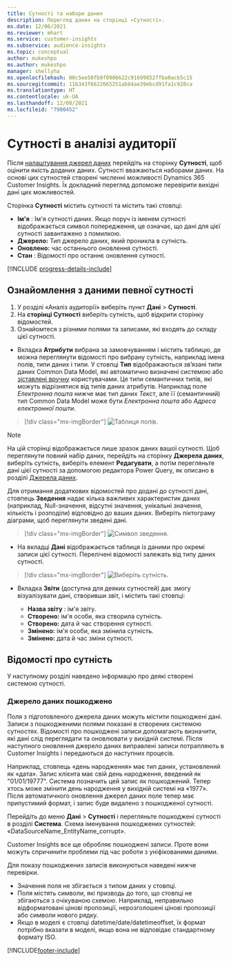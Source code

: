 ```yaml
---
title: Сутності та набори даних
description: Перегляд даних на сторінці «Сутності».
ms.date: 12/06/2021
ms.reviewer: mhart
ms.service: customer-insights
ms.subservice: audience-insights
ms.topic: conceptual
author: mukeshpo
ms.author: mukeshpo
manager: shellyha
ms.openlocfilehash: 00c5ee50fb9f0906622c91699852ffba0acb5c15
ms.sourcegitcommit: 11b343f6622665251ab84ae39ebcd91fa1c928ca
ms.translationtype: HT
ms.contentlocale: uk-UA
ms.lasthandoff: 12/08/2021
ms.locfileid: "7900452"
---
```

# <a name="entities-in-audience-insights"></a>Сутності в аналізі аудиторії

Після [налаштування джерел даних](data-sources.md) перейдіть на сторінку **Сутності**, щоб оцінити якість доданих даних. Сутності вважаються наборами даних. На основі цих сутностей створені численні можливості Dynamics 365 Customer Insights. Їх докладний перегляд допоможе перевірити вихідні дані цих можливостей.

Сторінка **Сутності** містить сутності та містить такі стовпці:

- **Ім'я** : Ім'я сутності даних. Якщо поруч із іменем сутності відображається символ попередження, це означає, що дані для цієї сутності завантажено з помилкою.
- **Джерело:** Тип джерело даних, який проникла в сутність.
- **Оновлено:** час останнього оновлення сутності.
- **Стан** : Відомості про останнє оновлення сутності.

[!INCLUDE [progress-details-include](../includes/progress-details-pane.md)]

## <a name="explore-a-specific-entitys-data"></a>Ознайомлення з даними певної сутності

1. У розділі «Аналіз аудиторії» виберіть пункт **Дані** > **Сутності**.
1. На **сторінці Сутності** виберіть сутність, щоб відкрити сторінку відомостей.  
1. Ознайомтеся з різними полями та записами, які входять до складу цієї сутності.

- Вкладка **Атрибути** вибрана за замовчуванням і містить таблицю, де можна переглянути відомості про вибрану сутність, наприклад імена полів, типи даних і типи. У стовпці **Тип** відображаються зв’язані типи даних Common Data Model, які автоматично визначені системою або [зіставлені вручну](map-entities.md) користувачами. Це типи семантичних типів, які можуть відрізнятися від типів даних атрибутів. Наприклад поле *Електронна пошта* нижче має тип даних *Текст*, але її (семантичний) тип Common Data Model може бути *Електронна пошта* або *Адреса електронної пошти*.

> [!div class="mx-imgBorder"]
> ![Таблиця полів.](media/data-manager-entities-fields.PNG "Таблиця полів")

> [!NOTE]
> На цій сторінці відображається лише зразок даних вашої сутності. Щоб переглянути повний набір даних, перейдіть на сторінку **Джерела даних**, виберіть сутність, виберіть елемент **Редагувати**, а потім перегляньте дані цієї сутності за допомогою редактора Power Query, як описано в розділі [Джерела даних](data-sources.md).

Для отримання додаткових відомостей про додані до сутності дані, стовпець **Зведення** надає кілька важливих характеристик даних (наприклад, Null-значення, відсутні значення, унікальні значення, кількість і розподіли) відповідно до ваших даних. Виберіть піктограму діаграми, щоб переглянути зведені дані.

> [!div class="mx-imgBorder"]
> ![Символ зведення.](media/data-manager-entities-summary.png "Зведена таблиця даних")

- На вкладці **Дані** відображається таблиця із даними про окремі записи цієї сутності. Перелічені відомості залежать від типу даних сутності.

> [!div class="mx-imgBorder"]
> ![Виберіть сутність.](media/data-manager-entities-data.png "Вибрати сутність")

- Вкладка **Звіти** (доступна для деяких сутностей) дає змогу візуалізувати дані, створивши звіт, і містить такі стовпці:

  - **Назва звіту** : ім'я звіту.
  - **Створено:** ім'я особи, яка створила сутність.
  - **Створено:** дата й час створення сутності.
  - **Змінено:** ім'я особи, яка змінила сутність.
  - **Змінено:** дата й час зміни сутності. 

## <a name="entity-specific-information"></a>Відомості про сутність

У наступному розділі наведено інформацію про деякі створені системою сутності.

### <a name="corrupted-data-sources"></a>Джерело даних пошкоджено

Поля з підготовленого джерела даних можуть містити пошкоджені дані. Записи з пошкодженими полями показані в створених системою сутностях. Відомості про пошкоджені записи допомагають визначити, які дані слід переглядати та оновлювати у вихідній системі. Після наступного оновлення джерело даних виправлені записи потрапляють в Customer Insights і передаються до наступних процесів. 

Наприклад, стовпець «день народження» має тип даних, установлений як «дата». Запис клієнта має свій день народження, введений як "01/01/19777". Система позначить цей запис як пошкоджений. Тепер хтось може змінити день народження у вихідній системі на «1977». Після автоматичного оновлення джерел даних поле тепер має припустимий формат, і запис буде видалено з пошкодженої сутності. 

Перейдіть до меню **Дані** > **Сутності** і перегляньте пошкоджені сутності в розділі **Система**. Схема іменування пошкоджених сутностей: «DataSourceName_EntityName_corrupt».

Customer Insights все ще обробляє пошкоджені записи. Проте вони можуть спричинити проблеми під час роботи з уніфікованими даними.

Для показу пошкоджених записів виконуються наведені нижче перевірки. 

- Значення поля не збігається з типом даних у стовпці.
- Поля містять символи, які призводь до того, що стовпці не збігаються з очікуваною схемою. Наприклад, неправильно відформатовані цінові пропозиції, нерозголошені цінові пропозиції або символи нового рядку.
- Якщо в моделі є стовпці datetime/date/datetimeoffset, їх формат потрібно вказати в моделі, якщо вона не відповідає стандартному формату ISO.


[!INCLUDE[footer-include](../includes/footer-banner.md)]
